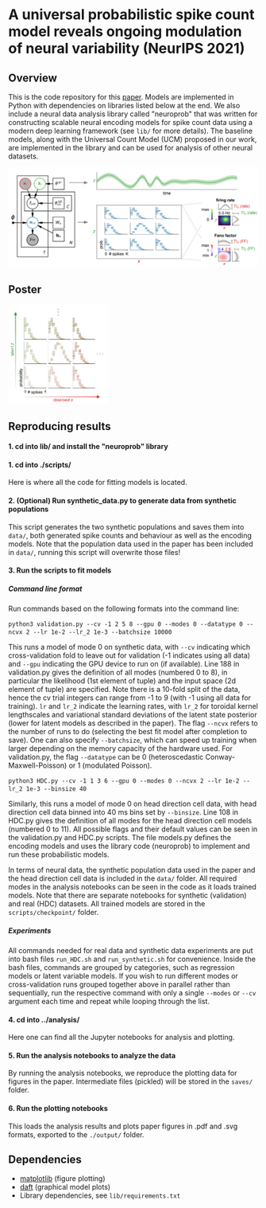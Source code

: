 # A universal probabilistic spike count model reveals ongoing modulation of neural variability (NeurIPS 2021)


## Overview

This is the code repository for this [paper](https://www.biorxiv.org/content/10.1101/2021.06.27.450063v2).
Models are implemented in Python with dependencies on libraries listed below at the end.
We also include a neural data analysis library called "neuroprob" that was written for constructing scalable neural encoding models for spike count data using a modern deep learning framework (see ```lib/``` for more details).
The baseline models, along with the Universal Count Model (UCM) proposed in our work, are implemented in the library and can be used for analysis of other neural datasets.

<p align="center">
<img src="./media/schematic.png" width="800"/> 
</p>



## Poster

<a href="./media/poster.pdf"><img src="./media/logo.png" alt="poster" style="width:200px;height:200px;"></a>



## Reproducing results


#### 1. cd into lib/ and install the "neuroprob" library


#### 1. cd into ./scripts/
Here is where all the code for fitting models is located.


#### 2. (Optional) Run synthetic_data.py to generate data from synthetic populations
This script generates the two synthetic populations and saves them into ```data/```, both generated spike counts and behaviour as well as the encoding models.
Note that the population data used in the paper has been included in ```data/```, running this script will overwrite those files!


#### 3. Run the scripts to fit models

##### Command line format
Run commands based on the following formats into the command line:
```
python3 validation.py --cv -1 2 5 8 --gpu 0 --modes 0 --datatype 0 --ncvx 2 --lr 1e-2 --lr_2 1e-3 --batchsize 10000
```
This runs a model of mode 0 on synthetic data, with `--cv` indicating which cross-validation fold to leave out for validation (-1 indicates using all data) and `--gpu` indicating the GPU device to run on (if available).
Line 188 in validation.py gives the definition of all modes (numbered 0 to 8), in particular the likelihood (1st element of tuple) and the input space (2d element of tuple) are specified.
Note there is a 10-fold split of the data, hence the cv trial integers can range from -1 to 9 (with -1 using all data for training).
`lr` and `lr_2` indicate the learning rates, with `lr_2` for toroidal kernel lengthscales and variational standard deviations of the latent state posterior (lower for latent models as described in the paper).
The flag `--ncvx` refers to the number of runs to do (selecting the best fit model after completion to save).
One can also specify `--batchsize`, which can speed up training when larger depending on the memory capacity of the hardware used.
For validation.py, the flag `--datatype` can be 0 (heteroscedastic Conway-Maxwell-Poisson) or 1 (modulated Poisson).
```
python3 HDC.py --cv -1 1 3 6 --gpu 0 --modes 0 --ncvx 2 --lr 1e-2 --lr_2 1e-3 --binsize 40
```
Similarly, this runs a model of mode 0 on head direction cell data, with head direction cell data binned into 40 ms bins set by `--binsize`.
Line 108 in HDC.py gives the definition of all modes for the head direction cell models (numbered 0 to 11).
All possible flags and their default values can be seen in the validation.py and HDC.py scripts.
The file models.py defines the encoding models and uses the library code (neuroprob) to implement and run these probabilistic models.

In terms of neural data, the synthetic population data used in the paper and the head direction cell data is included in the ```data/``` folder.
All required modes in the analysis notebooks can be seen in the code as it loads trained models.
Note that there are separate notebooks for synthetic (validation) and real (HDC) datasets.
All trained models are stored in the ```scripts/checkpoint/``` folder.


##### Experiments
All commands needed for real data and synthetic data experiments are put into bash files ```run_HDC.sh``` and ```run_synthetic.sh``` for convenience.
Inside the bash files, commands are grouped by categories, such as regression models or latent variable models.
If you wish to run different modes or cross-validation runs grouped together above in parallel rather than sequentially, run the respective command with only a single `--modes` or `--cv` argument each time and repeat while looping through the list.



#### 4. cd into ../analysis/
Here one can find all the Jupyter notebooks for analysis and plotting.


#### 5. Run the analysis notebooks to analyze the data
By running the analysis notebooks, we reproduce the plotting data for figures in the paper.
Intermediate files (pickled) will be stored in the ```saves/``` folder.


#### 6. Run the plotting notebooks
This loads the analysis results and plots paper figures in .pdf and .svg formats, exported to the ```./output/``` folder.



## Dependencies
- [matplotlib](https://matplotlib.org/) (figure plotting)
- [daft](https://docs.daft-pgm.org/en/latest/) (graphical model plots)
- Library dependencies, see ```lib/requirements.txt```